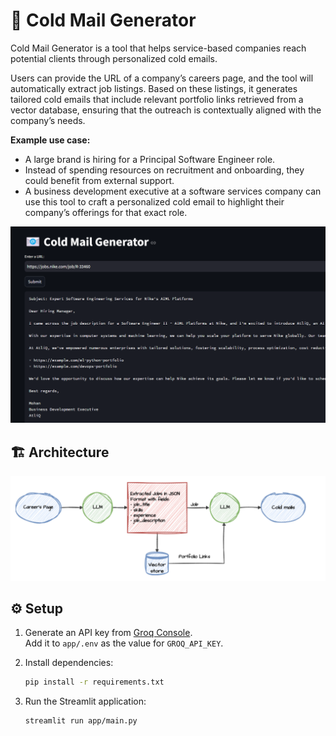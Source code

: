 # 📧 Cold Mail Generator  

Cold Mail Generator is a tool that helps service-based companies reach potential clients through personalized cold emails.  

Users can provide the URL of a company’s careers page, and the tool will automatically extract job listings. Based on these listings, it generates tailored cold emails that include relevant portfolio links retrieved from a vector database, ensuring that the outreach is contextually aligned with the company’s needs.  

**Example use case:**  
- A large brand is hiring for a Principal Software Engineer role.  
- Instead of spending resources on recruitment and onboarding, they could benefit from external support.  
- A business development executive at a software services company can use this tool to craft a personalized cold email to highlight their company’s offerings for that exact role.  

![img.png](imgs/img.png)  

## 🏗 Architecture  
![img.png](imgs/architecture.png)  

## ⚙️ Setup  

1. Generate an API key from [Groq Console](https://console.groq.com/keys).  
   Add it to `app/.env` as the value for `GROQ_API_KEY`.  

2. Install dependencies:  
   ```bash
   pip install -r requirements.txt

3. Run the Streamlit application:
    ```bash
   streamlit run app/main.py

